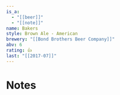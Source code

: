 ```yaml
---
is_a:
  - "[[beer]]"
  - "[[note]]"
name: Bakers
style: Brown Ale - American
brewery: "[[Bond Brothers Beer Company]]"
abv: 6
rating: 👍
last: "[[2017-07]]"
---
```

# Notes

